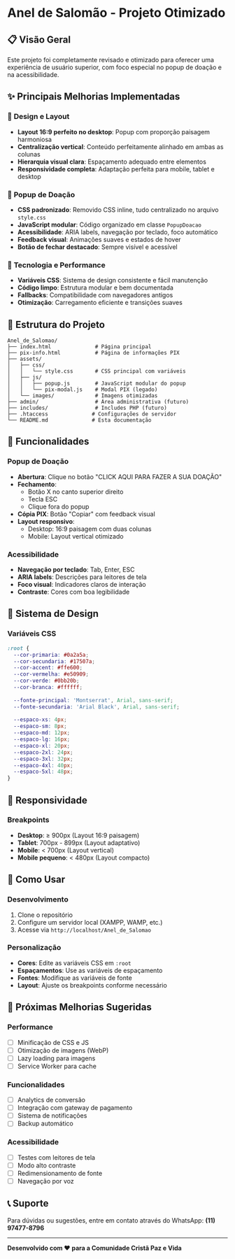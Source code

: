 # Anel de Salomão - Projeto Otimizado

## 📋 Visão Geral

Este projeto foi completamente revisado e otimizado para oferecer uma experiência de usuário superior, com foco especial no popup de doação e na acessibilidade.

## ✨ Principais Melhorias Implementadas

### 🎨 **Design e Layout**
- **Layout 16:9 perfeito no desktop**: Popup com proporção paisagem harmoniosa
- **Centralização vertical**: Conteúdo perfeitamente alinhado em ambas as colunas
- **Hierarquia visual clara**: Espaçamento adequado entre elementos
- **Responsividade completa**: Adaptação perfeita para mobile, tablet e desktop

### 🎯 **Popup de Doação**
- **CSS padronizado**: Removido CSS inline, tudo centralizado no arquivo `style.css`
- **JavaScript modular**: Código organizado em classe `PopupDoacao`
- **Acessibilidade**: ARIA labels, navegação por teclado, foco automático
- **Feedback visual**: Animações suaves e estados de hover
- **Botão de fechar destacado**: Sempre visível e acessível

### 🔧 **Tecnologia e Performance**
- **Variáveis CSS**: Sistema de design consistente e fácil manutenção
- **Código limpo**: Estrutura modular e bem documentada
- **Fallbacks**: Compatibilidade com navegadores antigos
- **Otimização**: Carregamento eficiente e transições suaves

## 📁 Estrutura do Projeto

```
Anel_de_Salomao/
├── index.html              # Página principal
├── pix-info.html           # Página de informações PIX
├── assets/
│   ├── css/
│   │   └── style.css       # CSS principal com variáveis
│   ├── js/
│   │   ├── popup.js        # JavaScript modular do popup
│   │   └── pix-modal.js    # Modal PIX (legado)
│   └── images/             # Imagens otimizadas
├── admin/                  # Área administrativa (futuro)
├── includes/               # Includes PHP (futuro)
├── .htaccess              # Configurações de servidor
└── README.md              # Esta documentação
```

## 🚀 Funcionalidades

### Popup de Doação
- **Abertura**: Clique no botão "CLICK AQUI PARA FAZER A SUA DOAÇÃO"
- **Fechamento**: 
  - Botão X no canto superior direito
  - Tecla ESC
  - Clique fora do popup
- **Cópia PIX**: Botão "Copiar" com feedback visual
- **Layout responsivo**: 
  - Desktop: 16:9 paisagem com duas colunas
  - Mobile: Layout vertical otimizado

### Acessibilidade
- **Navegação por teclado**: Tab, Enter, ESC
- **ARIA labels**: Descrições para leitores de tela
- **Foco visual**: Indicadores claros de interação
- **Contraste**: Cores com boa legibilidade

## 🎨 Sistema de Design

### Variáveis CSS
```css
:root {
  --cor-primaria: #0a2a5a;
  --cor-secundaria: #17507a;
  --cor-accent: #ffe600;
  --cor-vermelha: #e50909;
  --cor-verde: #0bb20b;
  --cor-branca: #ffffff;
  
  --fonte-principal: 'Montserrat', Arial, sans-serif;
  --fonte-secundaria: 'Arial Black', Arial, sans-serif;
  
  --espaco-xs: 4px;
  --espaco-sm: 8px;
  --espaco-md: 12px;
  --espaco-lg: 16px;
  --espaco-xl: 20px;
  --espaco-2xl: 24px;
  --espaco-3xl: 32px;
  --espaco-4xl: 40px;
  --espaco-5xl: 48px;
}
```

## 📱 Responsividade

### Breakpoints
- **Desktop**: ≥ 900px (Layout 16:9 paisagem)
- **Tablet**: 700px - 899px (Layout adaptativo)
- **Mobile**: < 700px (Layout vertical)
- **Mobile pequeno**: < 480px (Layout compacto)

## 🔧 Como Usar

### Desenvolvimento
1. Clone o repositório
2. Configure um servidor local (XAMPP, WAMP, etc.)
3. Acesse via `http://localhost/Anel_de_Salomao`

### Personalização
- **Cores**: Edite as variáveis CSS em `:root`
- **Espaçamentos**: Use as variáveis de espaçamento
- **Fontes**: Modifique as variáveis de fonte
- **Layout**: Ajuste os breakpoints conforme necessário

## 🎯 Próximas Melhorias Sugeridas

### Performance
- [ ] Minificação de CSS e JS
- [ ] Otimização de imagens (WebP)
- [ ] Lazy loading para imagens
- [ ] Service Worker para cache

### Funcionalidades
- [ ] Analytics de conversão
- [ ] Integração com gateway de pagamento
- [ ] Sistema de notificações
- [ ] Backup automático

### Acessibilidade
- [ ] Testes com leitores de tela
- [ ] Modo alto contraste
- [ ] Redimensionamento de fonte
- [ ] Navegação por voz

## 📞 Suporte

Para dúvidas ou sugestões, entre em contato através do WhatsApp: **(11) 97477-8796**

---

**Desenvolvido com ❤️ para a Comunidade Cristã Paz e Vida** 